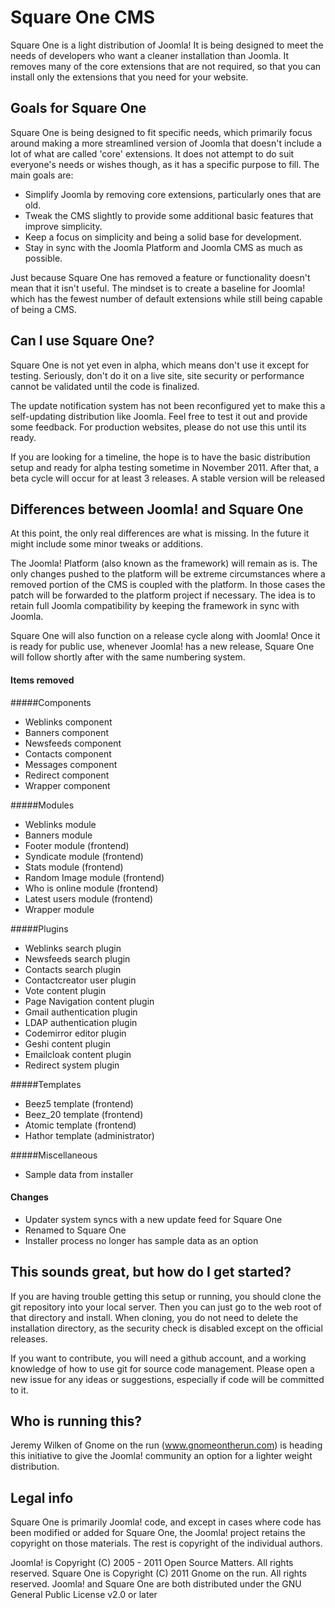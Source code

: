 # Square One CMS

Square One is a light distribution of Joomla! It is being designed to meet the needs of developers who want a cleaner installation than Joomla. It removes many of the core extensions that are not required, so that you can install only the extensions that you need for your website.

## Goals for Square One

Square One is being designed to fit specific needs, which primarily focus around making a more streamlined version of Joomla that doesn't include a lot of what are called 'core' extensions. It does not attempt to do suit everyone's needs or wishes though, as it has a specific purpose to fill. The main goals are:

 * Simplify Joomla by removing core extensions, particularly ones that are old.
 * Tweak the CMS slightly to provide some additional basic features that improve simplicity.
 * Keep a focus on simplicity and being a solid base for development.
 * Stay in sync with the Joomla Platform and Joomla CMS as much as possible.

Just because Square One has removed a feature or functionality doesn't mean that it isn't useful. The mindset is to create a baseline for Joomla! which has the fewest number of default extensions while still being capable of being a CMS.
 
## Can I use Square One?

Square One is not yet even in alpha, which means don't use it except for testing. Seriously, don't do it on a live site, site security or performance cannot be validated until the code is finalized.

The update notification system has not been reconfigured yet to make this a self-updating distribution like Joomla. Feel free to test it out and provide some feedback. For production websites, please do not use this until its ready.

If you are looking for a timeline, the hope is to have the basic distribution setup and ready for alpha testing sometime in November 2011. After that, a beta cycle will occur for at least 3 releases. A stable version will be released 

## Differences between Joomla! and Square One

At this point, the only real differences are what is missing. In the future it might include some minor tweaks or additions.

The Joomla! Platform (also known as the framework) will remain as is. The only changes pushed to the platform will be extreme circumstances where a removed portion of the CMS is coupled with the platform. In those cases the patch will be forwarded to the platform project if necessary. The idea is to retain full Joomla compatibility by keeping the framework in sync with Joomla.

Square One will also function on a release cycle along with Joomla! Once it is ready for public use, whenever Joomla! has a new release, Square One will follow shortly after with the same numbering system.

#### Items removed

#####Components

* Weblinks component 
* Banners component
* Newsfeeds component
* Contacts component
* Messages component 
* Redirect component
* Wrapper component

#####Modules

* Weblinks module
* Banners module
* Footer module (frontend)
* Syndicate module (frontend)
* Stats module (frontend)
* Random Image module (frontend)
* Who is online module (frontend)
* Latest users module (frontend)
* Wrapper module

#####Plugins

* Weblinks search plugin
* Newsfeeds search plugin
* Contacts search plugin
* Contactcreator user plugin
* Vote content plugin
* Page Navigation content plugin
* Gmail authentication plugin
* LDAP authentication plugin
* Codemirror editor plugin
* Geshi content plugin
* Emailcloak content plugin
* Redirect system plugin

#####Templates

* Beez5 template (frontend)
* Beez_20 template (frontend)
* Atomic template (frontend)
* Hathor template (administrator)

#####Miscellaneous

* Sample data from installer

#### Changes
 * Updater system syncs with a new update feed for Square One
 * Renamed to Square One
 * Installer process no longer has sample data as an option

## This sounds great, but how do I get started?

If you are having trouble getting this setup or running, you should clone the git repository into your local server. Then you can just go to the web root of that directory and install. When cloning, you do not need to delete the installation directory, as the security check is disabled except on the official releases.

If you want to contribute, you will need a github account, and a working knowledge of how to use git for source code management. Please open a new issue for any ideas or suggestions, especially if code will be committed to it.

## Who is running this?

Jeremy Wilken of Gnome on the run (www.gnomeontherun.com) is heading this initiative to give the Joomla! community an option for a lighter weight distribution.

## Legal info

Square One is primarily Joomla! code, and except in cases where code has been modified or added for Square One, the Joomla! project retains the copyright on those materials. The rest is copyright of the individual authors.

Joomla! is Copyright (C) 2005 - 2011 Open Source Matters. All rights reserved.
Square One is Copyright (C) 2011 Gnome on the run. All rights reserved.
Joomla! and Square One are both distributed under the GNU General Public License v2.0 or later